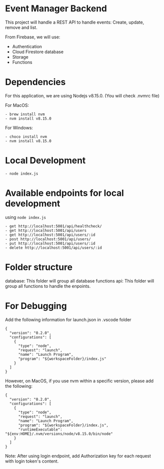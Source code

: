 Event Manager Backend
===

This project will handle a REST API to handle events: Create, update, remove and list.

From Firebase, we will use:

* Authentication
* Cloud Firestore database
* Storage
* Functions

Dependencies
===

For this application, we are using Nodejs v8.15.0. (You will check .nvmrc file)

For MacOS:

```
- brew install nvm
- nvm install v8.15.0
```

For Windows:

```
- choco install nvm
- nvm install v8.15.0
```

Local Development
===

```
- node index.js
```

Available endpoints for local development
===

using ```node index.js```
```
- get http://localhost:5001/api/healthcheck/
- get http://localhost:5001/api/users
- get http://localhost:5001/api/users/:id
- post http://localhost:5001/api/users/
- put http://localhost:5001/api/users/:id
- delete http://localhost:5001/api/users/:id
```

Folder structure
===

database: This folder will group all database functions
api: This folder will group all functions to handle the enpoints.

For Debugging
===

Add the following information for launch.json in .vscode folder

```
{
  "version": "0.2.0",
  "configurations": [
    {
      "type": "node",
      "request": "launch",
      "name": "Launch Program",
      "program": "${workspaceFolder}/index.js"
    }
  ]
}
```

However, on MacOS, if you use nvm within a specific version, please add the following:

```
{
  "version": "0.2.0",
  "configurations": [
    {
      "type": "node",
      "request": "launch",
      "name": "Launch Program",
      "program": "${workspaceFolder}/index.js",
      "runtimeExecutable": "${env:HOME}/.nvm/versions/node/v8.15.0/bin/node"
    }
  ]
}
```

Note: After using login endpoint, add Authorization key for each request with login token's content.
